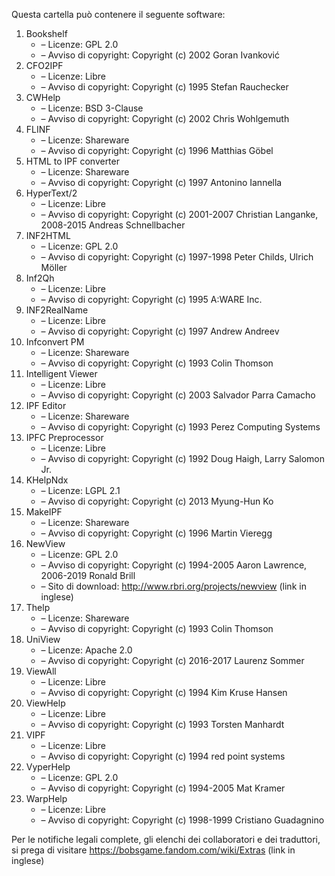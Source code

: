 ﻿Questa cartella può contenere il seguente software:

1. Bookshelf
   - – Licenze: GPL 2.0
   - – Avviso di copyright: Copyright (c) 2002 Goran Ivanković
2. CFO2IPF
   - – Licenze: Libre
   - – Avviso di copyright: Copyright (c) 1995 Stefan Rauchecker
3. CWHelp
   - – Licenze: BSD 3-Clause
   - – Avviso di copyright: Copyright (c) 2002 Chris Wohlgemuth
4. FLINF
   - – Licenze: Shareware
   - – Avviso di copyright: Copyright (c) 1996 Matthias Göbel
5. HTML to IPF converter
   - – Licenze: Shareware
   - – Avviso di copyright: Copyright (c) 1997 Antonino Iannella
6. HyperText/2
   - – Licenze: Libre
   - – Avviso di copyright: Copyright (c) 2001-2007 Christian Langanke, 2008-2015 Andreas Schnellbacher
7. INF2HTML
   - – Licenze: GPL 2.0
   - – Avviso di copyright: Copyright (c) 1997-1998 Peter Childs, Ulrich Möller
8. Inf2Qh
   - – Licenze: Libre
   - – Avviso di copyright: Copyright (c) 1995 A:WARE Inc.
9. INF2RealName
   - – Licenze: Libre
   - – Avviso di copyright: Copyright (c) 1997 Andrew Andreev
10. Infconvert PM
    - – Licenze: Shareware
    - – Avviso di copyright: Copyright (c) 1993 Colin Thomson
11. Intelligent Viewer
    - – Licenze: Libre
    - – Avviso di copyright: Copyright (c) 2003 Salvador Parra Camacho
12. IPF Editor
    - – Licenze: Shareware
    - – Avviso di copyright: Copyright (c) 1993 Perez Computing Systems
13. IPFC Preprocessor
    - – Licenze: Libre
    - – Avviso di copyright: Copyright (c) 1992 Doug Haigh, Larry Salomon Jr.
14. KHelpNdx
    - – Licenze: LGPL 2.1
    - – Avviso di copyright: Copyright (c) 2013 Myung-Hun Ko
15. MakeIPF
    - – Licenze: Shareware
    - – Avviso di copyright: Copyright (c) 1996 Martin Vieregg
16. NewView
    - – Licenze: GPL 2.0
    - – Avviso di copyright: Copyright (c) 1994-2005 Aaron Lawrence, 2006-2019 Ronald Brill
    - – Sito di download: http://www.rbri.org/projects/newview (link in inglese)
17. Thelp
    - – Licenze: Shareware
    - – Avviso di copyright: Copyright (c) 1993 Colin Thomson
18. UniView
    - – Licenze: Apache 2.0
    - – Avviso di copyright: Copyright (c) 2016-2017 Laurenz Sommer
19. ViewAll
    - – Licenze: Libre
    - – Avviso di copyright: Copyright (c) 1994 Kim Kruse Hansen
20. ViewHelp
    - – Licenze: Libre
    - – Avviso di copyright: Copyright (c) 1993 Torsten Manhardt
21. VIPF
    - – Licenze: Libre
    - – Avviso di copyright: Copyright (c) 1994 red point systems
22. VyperHelp
    - – Licenze: GPL 2.0
    - – Avviso di copyright: Copyright (c) 1994-2005 Mat Kramer
23. WarpHelp
    - – Licenze: Libre
    - – Avviso di copyright: Copyright (c) 1998-1999 Cristiano Guadagnino

Per le notifiche legali complete, gli elenchi dei collaboratori e dei traduttori, si prega di visitare https://bobsgame.fandom.com/wiki/Extras (link in inglese)
